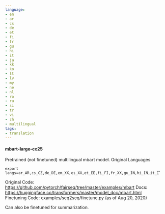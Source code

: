 ```yaml
---
language:
- en
- ar
- cs
- de
- et
- fi
- fr
- gu
- hi
- it
- ja
- kk
- ko
- lt
- lv
- my
- ne
- nl
- ro
- ru
- si
- tr
- vi
- zh
- multilingual
tags:
- translation
---
```

#### mbart-large-cc25

Pretrained (not finetuned) multilingual mbart model.
Original Languages
```
export langs=ar_AR,cs_CZ,de_DE,en_XX,es_XX,et_EE,fi_FI,fr_XX,gu_IN,hi_IN,it_IT,ja_XX,kk_KZ,ko_KR,lt_LT,lv_LV,my_MM,ne_NP,nl_XX,ro_RO,ru_RU,si_LK,tr_TR,vi_VN,zh_CN
```

Original Code: https://github.com/pytorch/fairseq/tree/master/examples/mbart
Docs:  https://huggingface.co/transformers/master/model_doc/mbart.html
Finetuning Code: examples/seq2seq/finetune.py (as of Aug 20, 2020)

Can also be finetuned for summarization.